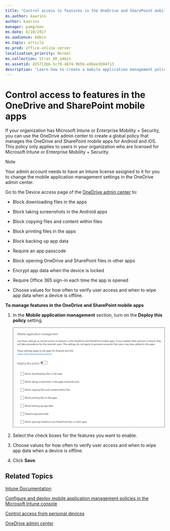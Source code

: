 ```yaml
---
title: "Control access to features in the OneDrive and SharePoint mobile apps"
ms.author: kaarins
author: kaarins
manager: pamgreen
ms.date: 8/10/2017
ms.audience: Admin
ms.topic: article
ms.prod: office-online-server
localization_priority: Normal
ms.collection: Strat_OD_admin
ms.assetid: d25713bb-5cf8-4874-9b5b-e8bee3b94f13
description: "Learn how to create a mobile application management policy for the OneDrive and SharePoint mobile apps in the OneDrive admin center. "
---
```


# Control access to features in the OneDrive and SharePoint mobile apps

If your organization has Microsoft Intune or Enterprise Mobility + Security, you can use the OneDrive admin center to create a global policy that manages the OneDrive and SharePoint mobile apps for Android and iOS. This policy only applies to users in your organization who are licensed for Microsoft Intune or Enterprise Mobility + Security.
  
> [!NOTE]
> Your admin account needs to have an Intune license assigned to it for you to change the mobile application management settings in the OneDrive admin center. 
  
Go to the Device access page of the [OneDrive admin center](https://admin.onedrive.com/?v=AccessPolicySettings) to: 
  
- Block downloading files in the apps
    
- Block taking screenshots in the Android apps
    
- Block copying files and content within files
    
- Block printing files in the apps
    
- Block backing up app data
    
- Require an app passcode
    
- Block opening OneDrive and SharePoint files in other apps
    
- Encrypt app data when the device is locked
    
- Require Office 365 sign-in each time the app is opened
    
- Choose values for how often to verify user access and when to wipe app data when a device is offline.
    
 **To manage features in the OneDrive and SharePoint mobile apps**
  
1. In the **Mobile application management** section, turn on the **Deploy this policy** setting. 
    
     ![Manage the OneDrive and SharePoint mobile apps in the OneDrive admin center](media/7a555916-f97a-45f7-874b-ebd08de7022d.png)
  
2. Select the check boxes for the features you want to enable.
    
3. Choose values for how often to verify user access and when to wipe app data when a device is offline.
    
4. Click **Save**.
    
## Related Topics

[Intune Documentation](https://docs.microsoft.com/en-us/intune/)
  
[Configure and deploy mobile application management policies in the Microsoft Intune console](https://docs.microsoft.com/en-us/intune/deploy-use/configure-and-deploy-mobile-application-management-policies-in-the-microsoft-intune-console)
  
[Control access from personal devices](control-access-based-on-network-location-or-app)
  
[OneDrive admin center](https://support.office.com/article/b5665060-530f-40a3-b34a-9e935169b2e0)
  

